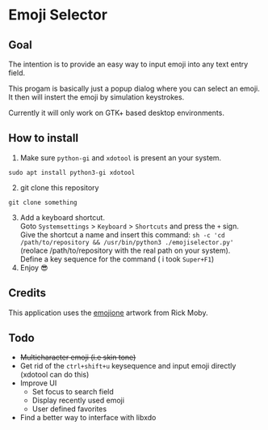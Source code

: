 # Emoji Selector

## Goal
The intention is to provide an easy way to input emoji into any text entry field.

This progam is basically just a popup dialog where you can select an emoji. It then will instert the emoji by simulation keystrokes.

Currently it will only work on GTK+ based desktop environments.

## How to install
1. Make sure `python-gi` and `xdotool` is present an your system.
```
sudo apt install python3-gi xdotool
```
2. git clone this repository
```
git clone something
```
3. Add a keyboard shortcut.  
Goto `Systemsettings` > `Keyboard` > `Shortcuts` and press the `+` sign.  
Give the shortcut a name and insert this command: `sh -c 'cd /path/to/repository && /usr/bin/python3 ./emojiselector.py'` (reolace /path/to/repository with the real path on your system).  
Define a key sequence for the command ( i took `Super+F1`)
4. Enjoy 😎

## Credits
This application uses the [emojione](http://emojione.com) artwork from Rick Moby.

## Todo
* ~~Multicharacter emoji (i.e skin tone)~~
* Get rid of the `ctrl+shift+u` keysequence and input emoji directly (xdotool can do this)
* Improve UI
  * Set focus to search field
  * Display recently used emoji
  * User defined favorites
* Find a better way to interface with libxdo

